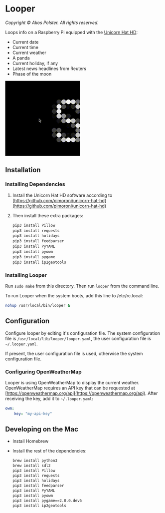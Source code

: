 # Looper

_Copyright &copy; Akos Polster. All rights reserved._

Loops info on a Raspberry Pi equipped with the [Unicorn Hat HD](https://shop.pimoroni.com/products/unicorn-hat-hd):

* Current date
* Current time
* Current weather
* A panda
* Current holiday, if any
* Latest news headlines from Reuters
* Phase of the moon

![alt text](docs/looper.gif "Screen shot")

## Installation

### Installing Dependencies

1. Install the Unicorn Hat HD software according to [https://github.com/pimoroni/unicorn-hat-hd](https://github.com/pimoroni/unicorn-hat-hd)
2. Then install these extra packages:

    ```sh
    pip3 install Pillow
    pip3 install requests
    pip3 install holidays
    pip3 install feedparser
    pip3 install PyYAML
    pip3 install pyowm
    pip3 install pygame
    pip3 install ip2geotools
    ```

### Installing Looper

Run ```sudo make``` from this directory. Then run ```looper``` from the command line.

To run Looper when the system boots, add this line to /etc/rc.local:

```sh
nohup /usr/local/bin/looper &
```

## Configuration

Configure looper by editing it's configuration file. The system configuration file is  ```/usr/local/lib/looper/looper.yaml```, the user configuration file is ```~/.looper.yaml```.

If present, the user configuration file is used, otherwise the system configuration file.

### Configuring OpenWeatherMap

Looper is using OpenWeatherMap to display the current weather. OpenWeatherMap requires an API key that can be requested at [https://openweathermap.org/api](https://openweathermap.org/api). After receiving the key, add it to ```~/.looper.yaml```:

```yaml
owm:
    key: "my-api-key"
```

## Developing on the Mac

* Install Homebrew

* Install the rest of the dependencies:
  ```
  brew install python3
  brew install sdl2
  pip3 install Pillow
  pip3 install requests
  pip3 install holidays
  pip3 install feedparser
  pip3 install PyYAML
  pip3 install pyowm
  pip3 install pygame==2.0.0.dev6
  pip3 install ip2geotools
  ```
